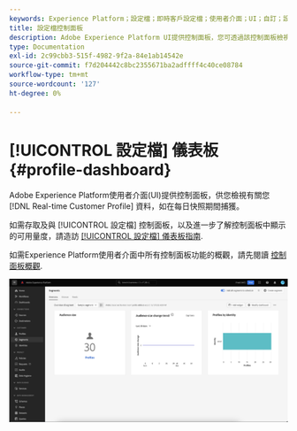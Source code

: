 ```yaml
---
keywords: Experience Platform；設定檔；即時客戶設定檔；使用者介面；UI；自訂；設定檔控制面板；控制面板
title: 設定檔控制面板
description: Adobe Experience Platform UI提供控制面板，您可透過該控制面板檢視即時客戶設定檔資料的重要資訊。
type: Documentation
exl-id: 2c99cbb3-515f-4982-9f2a-84e1ab14542e
source-git-commit: f7d204442c8bc2355671ba2adffff4c40ce08784
workflow-type: tm+mt
source-wordcount: '127'
ht-degree: 0%

---
```


# [!UICONTROL 設定檔] 儀表板 {#profile-dashboard}

Adobe Experience Platform使用者介面(UI)提供控制面板，供您檢視有關您 [!DNL Real-time Customer Profile] 資料，如在每日快照期間捕獲。

如需存取及與 [!UICONTROL 設定檔] 控制面板，以及進一步了解控制面板中顯示的可用量度，請造訪 [[!UICONTROL 設定檔] 儀表板指南](../../dashboards/guides/profiles.md).

如需Experience Platform使用者介面中所有控制面板功能的概觀，請先閱讀 [控制面板概觀](../../dashboards/home.md).

![隨即顯示「設定檔」控制面板。](../images/profile-dashboard/dashboard-overview.png)
